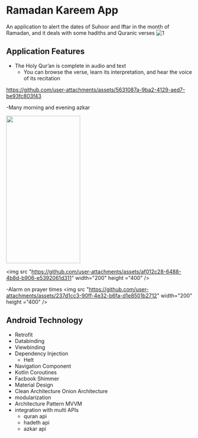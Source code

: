# Ramadan Kareem App
An application to alert the dates of Suhoor and Iftar in the month of Ramadan, and it deals with some hadiths and Quranic verses
![1](https://github.com/user-attachments/assets/1c1549c5-1cb0-44f2-8e27-09000700fe2c)

## Application Features
- The Holy Qur’an is complete in audio and text   
  - You can browse the verse, learn its interpretation, and hear the voice of its recitation


https://github.com/user-attachments/assets/5631087a-9ba2-4129-aed7-be93fc803f43


-Many morning and evening azkar

<img src="https://github.com/user-attachments/assets/8a87efc6-664e-4f6a-b56d-b67f81f82326" width="200" height ="400" />

<img src "https://github.com/user-attachments/assets/af012c28-6488-4b8d-b906-e5392061d311" width="200" height ="400" />

-Alarm on prayer times 
<img src "https://github.com/user-attachments/assets/237d1cc3-90ff-4e32-b6fa-d1e8501b2712" width="200" height ="400" />



## Android Technology
- Retrofit
- Databinding
- Viewbinding
- Dependency Injection
  - Helt
- Navigation Component
- Kotlin Coroutines
- Facbook Shimmer
- Material Design
- Clean Architecture Onion Architecture 
- modularization
- Architecture Pattern MVVM
- integration with multi APIs
  - quran api
  - hadeth api
  - azkar api 
